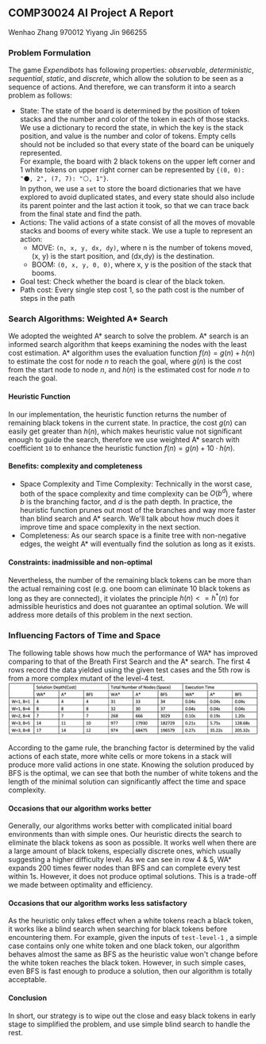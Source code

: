 ## COMP30024 AI Project A Report

Wenhao Zhang 970012
Yiyang Jin 966255

### Problem Formulation

The game *Expendibots* has following properties: *observable*, *deterministic*, *sequential*, *static*, and *discrete*, which allow the solution to be seen as a sequence of actions. And therefore, we can transform it into a search problem as follows:

- State:
  The state of the board is determined by the position of token stacks and the number and color of the token in each of those stacks. We use a dictionary to record the state, in which the key is the stack position, and value is the number and color of tokens. Empty cells should not be included so that every state of the board can be uniquely represented.  
  For example, the board with 2 black tokens on the upper left corner and 1 white tokens on upper right corner can be represented by `{(0, 0): "⚫, 2", (7, 7): "⚪, 1"}`.  
  In python, we use a `set` to store the board dictionaries that we have explored to avoid duplicated states, and every state should also include its parent pointer and the last action it took, so that we can trace back from the final state and find the path.
- Actions:
  The valid actions of a state consist of all the moves of movable stacks and booms of every white stack. We use a tuple to represent an action:
  - MOVE: `(n, x, y, dx, dy)`, where n is the number of tokens moved, (x, y) is the start position, and (dx,dy) is the destination.
  - BOOM: `(0, x, y, 0, 0)`, where x, y is the position of the stack that booms.
- Goal test: Check whether the board is clear of the black token.
- Path cost: Every single step cost 1, so the path cost is the number of steps in the path

### Search Algorithms: Weighted A* Search

We adopted the weighted A* search to solve the problem. A* search is an informed search algorithm that keeps examining the nodes with the least cost estimation. A* algorithm uses the evaluation function $f(n) = g(n) + h(n)$ to estimate the cost for node $n$ to reach the goal, where $g(n)$ is the cost from the start node to node $n$, and $h(n)$ is the estimated cost for node $n$ to reach the goal.

#### Heuristic Function

In our implementation, the heuristic function returns the number of remaining black tokens in the current state. In practice, the cost $g(n)$ can easily get greater than $h(n)$, which makes heuristic value not significant enough to guide the search, therefore we use weighted A* search with coefficient `10` to enhance the heuristic function $f(n) = g(n) + 10·h(n)$.

#### Benefits: complexity and completeness

- Space Complexity and Time Complexity:
  Technically in the worst case, both of the space complexity and time complexity can be $O(b^d)$, where $b$ is the branching factor, and $d$ is the path depth. In practice, the heuristic function prunes out most of the branches and way more faster than blind search and A* search. We'll talk about how much does it improve time and space complexity in the  next section.
- Completeness:
  As our search space is a finite tree with non-negative edges, the weight A* will eventually find the solution as long as it exists.

#### Constraints: inadmissible and non-optimal

Nevertheless, the number of the remaining black tokens can be more than the actual remaining cost (e.g. one boom can eliminate 10 black tokens as long as they are connected), it violates the principle $h(n) <= h^*(n)$ for admissible heuristics and does not guarantee an optimal solution. We will address more details of this problem in the next section.

### Influencing Factors of Time and Space

The following table shows how much the performance of WA* has improved comparing to that of the Breath First Search and the A* search. The first 4 rows record the data yielded using the given test cases and the 5th row is from a more complex mutant of the level-4 test. ![Performance-of-algorithms](Performance-of-algorithms.png)

According to the game rule, the branching factor is determined by the valid actions of each state, more white cells or more tokens in a stack will produce more valid actions in one state. Knowing the solution produced by BFS is the optimal, we can see that both the number of white tokens and the length of the minimal solution can significantly affect the time and space complexity.

#### Occasions that our algorithm works better 

Generally, our algorithms works better with complicated initial board environments than with simple ones. Our heuristic directs the search to eliminate the black tokens as soon as possible. It works well when there are a large amount of black tokens, especially discrete ones, which usually suggesting a higher difficulty level. As we can see in row 4 & 5, WA* expands 200 times fewer nodes than BFS and can complete every test within 1s. However, it does not produce optimal solutions. This is a trade-off we made between optimality and efficiency.

#### Occasions that our algorithm works less satisfactory 

As the heuristic only takes effect when a white tokens reach a black token, it works like a blind search when searching for black tokens before encountering them. For example, given the inputs of `test-level-1` , a simple case contains only one white token and one black token, our algorithm behaves almost the same as BFS as the heuristic value won't change before the white token reaches the black token. However, in such simple cases, even BFS is fast enough to produce a solution, then our algorithm is totally acceptable.

#### Conclusion

In short, our strategy is to wipe out the close and easy black tokens in early stage to simplified the problem, and use simple blind search to handle the rest.
